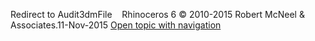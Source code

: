 ---
---

Redirect to Audit3dmFile&#160;
&#160;
Rhinoceros 6 © 2010-2015 Robert McNeel &amp; Associates.11-Nov-2015
 [Open topic with navigation](audit3dmfile.html) 


